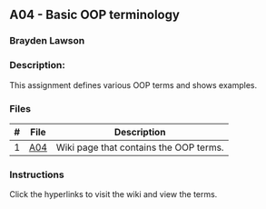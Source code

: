 ## A04 - Basic OOP terminology
### Brayden Lawson
### Description:

This assignment defines various OOP terms and shows examples.

### Files

|   #   | File     | Description                      |
| :---: | -------- | -------------------------------- |
|   1   | [A04](https://github.com/bglawson1001/2143-OOP-Lawson/wiki/OOP-Primer) | Wiki page that contains the OOP terms. |


### Instructions

Click the hyperlinks to visit the wiki and view the terms.


